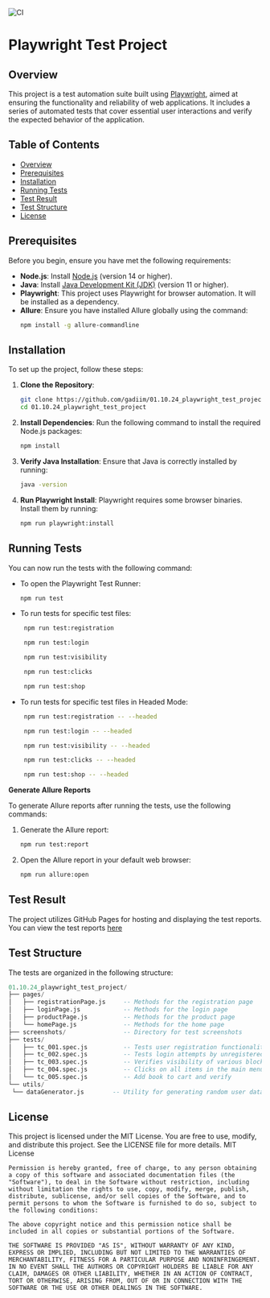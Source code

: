 ![CI](https://github.com/gadiim/01.10.24_playwright_test_project/actions/workflows/ci.yml/badge.svg)

# Playwright Test Project

## Overview

This project is a test automation suite built using [Playwright](https://playwright.dev/), aimed at ensuring the functionality and reliability of web applications. It includes a series of automated tests that cover essential user interactions and verify the expected behavior of the application.

## Table of Contents
- [Overview](#overview)
- [Prerequisites](#prerequisites)
- [Installation](#installation)
- [Running Tests](#running-tests)
- [Test Result](#test-result)
- [Test Structure](#test-structure)
- [License](#license)


## Prerequisites

Before you begin, ensure you have met the following requirements:

- **Node.js**: Install [Node.js](https://nodejs.org/) (version 14 or higher).
- **Java**: Install [Java Development Kit (JDK)](https://www.oracle.com/java/technologies/javase/jdk23-archive-downloads.html) (version 11 or higher).
- **Playwright**: This project uses Playwright for browser automation. It will be installed as a dependency.
- **Allure**: Ensure you have installed Allure globally using the command:
  ```bash
  npm install -g allure-commandline
  ```

## Installation

To set up the project, follow these steps:

1. **Clone the Repository**:
   ```bash
   git clone https://github.com/gadiim/01.10.24_playwright_test_project.git
   cd 01.10.24_playwright_test_project
   ```
2. **Install Dependencies**: Run the following command to install the required Node.js packages:
   ```bash
   npm install
   ```
3. **Verify Java Installation**: Ensure that Java is correctly installed by running:
   ```bash
   java -version
   ```
4. **Run Playwright Install**: Playwright requires some browser binaries. Install them by running:
   ```bash
   npm run playwright:install
   ```

## Running Tests

You can now run the tests with the following command:
- To open the Playwright Test Runner:
   ```bash
   npm run test
   ```
- To run tests for specific test files:
  ```bash
   npm run test:registration
  ```
  ```bash
   npm run test:login
  ```
  ```bash
   npm run test:visibility
  ```
  ```bash
   npm run test:сlicks
  ```
  ```bash
   npm run test:shop
  ```
- To run tests for specific test files in Headed Mode:
  ```bash
   npm run test:registration -- --headed
  ```
  ```bash
   npm run test:login -- --headed
  ```
  ```bash
   npm run test:visibility -- --headed
  ```
  ```bash
   npm run test:сlicks -- --headed
  ```
  ```bash
   npm run test:shop -- --headed
   ```
  
**Generate Allure Reports**

To generate Allure reports after running the tests, use the following commands:
1. Generate the Allure report:
   ```bash
   npm run test:report
   ```

2. Open the Allure report in your default web browser:
   ```bash
   npm run allure:open
   ```

   
## Test Result

The project utilizes GitHub Pages for hosting and displaying the test reports. You can view the test reports [here](https://gadiim.github.io/01.10.24_playwright_test_project/)

## Test Structure

The tests are organized in the following structure:
   ```sql
01.10.24_playwright_test_project/
├── pages/
│   ├── registrationPage.js     -- Methods for the registration page
│   ├── loginPage.js            -- Methods for the login page
│   ├── productPage.js          -- Methods for the product page
│   └── homePage.js             -- Methods for the home page
├── screenshots/                -- Directory for test screenshots
├── tests/
│   ├── tc_001.spec.js          -- Tests user registration functionality
│   ├── tc_002.spec.js          -- Tests login attempts by unregistered users
│   ├── tc_003.spec.js          -- Verifies visibility of various blocks on the home page
│   ├── tc_004.spec.js          -- Clicks on all items in the main menu
│   └── tc_005.spec.js          -- Add book to cart and verify
└── utils/
    └── dataGenerator.js        -- Utility for generating random user data
   ```

 ## License

This project is licensed under the MIT License. You are free to use, modify, and distribute this project. See the LICENSE file for more details.
MIT License
```plaintext
Permission is hereby granted, free of charge, to any person obtaining a copy of this software and associated documentation files (the "Software"), to deal in the Software without restriction, including without limitation the rights to use, copy, modify, merge, publish, distribute, sublicense, and/or sell copies of the Software, and to permit persons to whom the Software is furnished to do so, subject to the following conditions:

The above copyright notice and this permission notice shall be included in all copies or substantial portions of the Software.

THE SOFTWARE IS PROVIDED "AS IS", WITHOUT WARRANTY OF ANY KIND, EXPRESS OR IMPLIED, INCLUDING BUT NOT LIMITED TO THE WARRANTIES OF MERCHANTABILITY, FITNESS FOR A PARTICULAR PURPOSE AND NONINFRINGEMENT. IN NO EVENT SHALL THE AUTHORS OR COPYRIGHT HOLDERS BE LIABLE FOR ANY CLAIM, DAMAGES OR OTHER LIABILITY, WHETHER IN AN ACTION OF CONTRACT, TORT OR OTHERWISE, ARISING FROM, OUT OF OR IN CONNECTION WITH THE SOFTWARE OR THE USE OR OTHER DEALINGS IN THE SOFTWARE.





